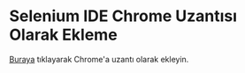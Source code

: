 # Selenium IDE Chrome Uzantısı Olarak Ekleme
[Buraya]([https://github.com/kaymal](https://chrome.google.com/webstore/detail/selenium-ide/mooikfkahbdckldjjndioackbalphokd)https://chrome.google.com/webstore/detail/selenium-ide/mooikfkahbdckldjjndioackbalphokd) tıklayarak Chrome'a uzantı olarak ekleyin.
